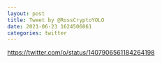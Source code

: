 ```yaml
--- 
layout: post 
title: Tweet by @RossCryptoYOLO 
date: 2021-06-23 1624506061 
categories: twitter 
--- 
```

https://twitter.com/o/status/1407906561184264198